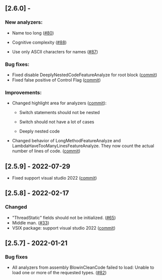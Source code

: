 ## [2.6.0] -

### New analyzers:

- Name too long ([#80](https://github.com/blowin/BlowinCleanCode/issues/80))

- Cognitive complexity ([#88](https://github.com/blowin/BlowinCleanCode/issues/88))

- Use only ASCII characters for names ([#87](https://github.com/blowin/BlowinCleanCode/issues/87))

### Bug fixes:

- Fixed disable DeeplyNestedCodeFeatureAnalyze for root block ([commit](https://github.com/blowin/BlowinCleanCode/commit/abbb40aea9d00f1f6abac00fe3ee55a34198aade))
- Fixed false positive of Control Flag ([commit](https://github.com/blowin/BlowinCleanCode/commit/a5abfb2ea1f2863c8412f577cd25bf0e0c6261bd))

### Improvements:

- Changed highlight area for analyzers ([commit](https://github.com/blowin/BlowinCleanCode/commit/61d645eb876db1ac1b96ee3945f9513d916619d7)):
  
  - Switch statements should not be nested
  
  - Switch should not have a lot of cases
  
  - Deeply nested code

- Changed behavior of LongMethodFeatureAnalyze and LambdaHaveTooManyLinesFeatureAnalyze. They now count the actual number of lines of code. ([commit](https://github.com/blowin/BlowinCleanCode/commit/4a4b6e073a7ce0b2475a4a8d4901953d1ce392d8))

## [2.5.9] - 2022-07-29

- Fixed support visual studio 2022 ([commit](https://github.com/blowin/BlowinCleanCode/commit/52cfadc8f6e34d693040c4c0fcedd1c620ce648d))

## [2.5.8] - 2022-02-17

### Changed

- "ThreadStatic" fields should not be initialized. ([#65](https://github.com/blowin/BlowinCleanCode/issues/65))
- Middle man. ([#33](https://github.com/blowin/BlowinCleanCode/issues/33))
- VSIX package: support visual studio 2022 ([commit](https://github.com/blowin/BlowinCleanCode/commit/271127652f3ed28934a486e9c4450b9062451ced))

## [2.5.7] - 2022-01-21

### Bug fixes

- All analyzers from assembly BlowinCleanCode failed to load: Unable to load one or more of the requested types. ([#82](https://github.com/blowin/BlowinCleanCode/issues/82))
